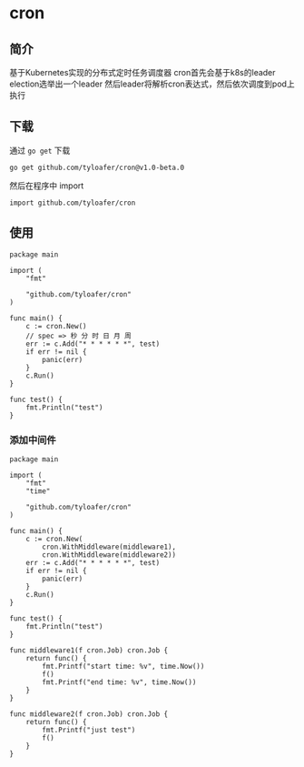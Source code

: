 # cron
## 简介
基于Kubernetes实现的分布式定时任务调度器
cron首先会基于k8s的leader election选举出一个leader
然后leader将解析cron表达式，然后依次调度到pod上执行

## 下载
通过 `go get` 下载 
~~~
go get github.com/tyloafer/cron@v1.0-beta.0
~~~
然后在程序中 import
~~~
import github.com/tyloafer/cron
~~~

## 使用
~~~
package main

import (
	"fmt"

	"github.com/tyloafer/cron"
)

func main() {
	c := cron.New()
    // spec => 秒 分 时 日 月 周
	err := c.Add("* * * * * *", test)
	if err != nil {
		panic(err)
	}
	c.Run()
}

func test() {
	fmt.Println("test")
}
~~~

### 添加中间件

~~~
package main

import (
	"fmt"
	"time"

	"github.com/tyloafer/cron"
)

func main() {
	c := cron.New(
		cron.WithMiddleware(middleware1),
		cron.WithMiddleware(middleware2))
	err := c.Add("* * * * * *", test)
	if err != nil {
		panic(err)
	}
	c.Run()
}

func test() {
	fmt.Println("test")
}

func middleware1(f cron.Job) cron.Job {
	return func() {
		fmt.Printf("start time: %v", time.Now())
		f()
		fmt.Printf("end time: %v", time.Now())
	}
}

func middleware2(f cron.Job) cron.Job {
	return func() {
		fmt.Printf("just test")
		f()
	}
}
~~~